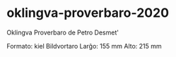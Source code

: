# oklingva-proverbaro-2020
Oklingva Proverbaro de Petro Desmet'

Formato: kiel Bildvortaro Larĝo: 155 mm Alto: 215 mm
